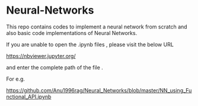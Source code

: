 # Neural-Networks
This repo contains codes to implement a neural network from scratch and also basic code implementations of Neural Networks.

If you are unable to open the .ipynb files , please visit the below URL 

https://nbviewer.jupyter.org/

and enter the complete path of the file .

For e.g. 

https://github.com/Anu1996rag/Neural_Networks/blob/master/NN_using_Functional_API.ipynb
